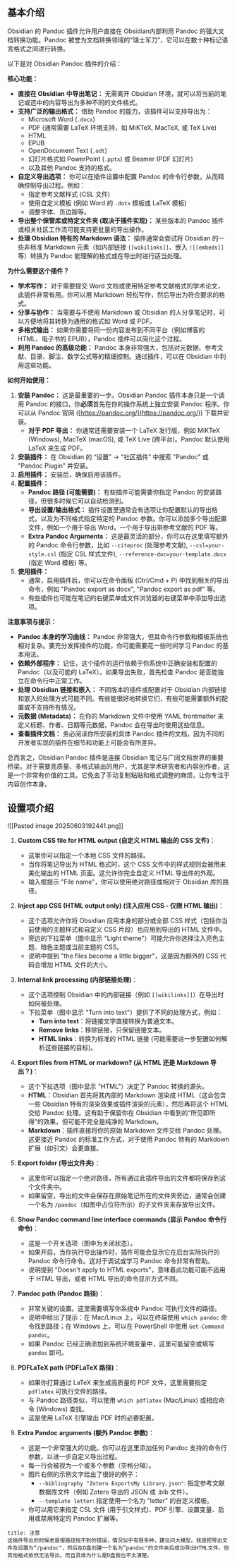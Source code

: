 ## 基本介绍

Obsidian 的 Pandoc 插件允许用户直接在 Obsidian内部利用 Pandoc 的强大文档转换功能。Pandoc 被誉为文档转换领域的“瑞士军刀”，它可以在数十种标记语言格式之间进行转换。

以下是对 Obsidian Pandoc 插件的介绍：

**核心功能：**

- **直接在 Obsidian 中导出笔记：** 无需离开 Obsidian 环境，就可以将当前的笔记或选中的内容导出为多种不同的文件格式。
- **支持广泛的输出格式：** 借助 Pandoc 的能力，该插件可以支持导出为：
    - Microsoft Word (`.docx`)
    - PDF (通常需要 LaTeX 环境支持，如 MiKTeX, MacTeX, 或 TeX Live)
    - HTML
    - EPUB
    - OpenDocument Text (`.odt`)
    - 幻灯片格式如 PowerPoint (`.pptx`) 或 Beamer (PDF 幻灯片)
    - 以及其他 Pandoc 支持的格式。
- **自定义导出选项：** 你可以在插件设置中配置 Pandoc 的命令行参数，从而精确控制导出过程。例如：
    - 指定参考文献样式 (CSL 文件)
    - 使用自定义模板 (例如 Word 的 `.dotx` 模板或 LaTeX 模板)
    - 调整字体、页边距等。
- **导出整个保管库或特定文件夹 (取决于插件实现)：** 某些版本的 Pandoc 插件或相关社区工作流可能支持更批量的导出操作。
- **处理 Obsidian 特有的 Markdown 语法：** 插件通常会尝试将 Obsidian 的一些非标准 Markdown 元素（如内部链接 `[[wikilinks]]`、嵌入 `![[embeds]]` 等）转换为 Pandoc 能理解的格式或在导出时进行适当处理。

**为什么需要这个插件？**

- **学术写作：** 对于需要提交 Word 文档或使用特定参考文献格式的学术论文，此插件非常有用。你可以用 Markdown 轻松写作，然后导出为符合要求的格式。
- **分享与协作：** 当需要与不使用 Markdown 或 Obsidian 的人分享笔记时，可以方便地将其转换为通用的格式如 Word 或 PDF。
- **多格式输出：** 如果你需要将同一份内容发布到不同平台（例如博客的 HTML、电子书的 EPUB），Pandoc 插件可以简化这个过程。
- **利用 Pandoc 的高级功能：** Pandoc 本身非常强大，包括对元数据、参考文献、目录、脚注、数学公式等的精细控制。通过插件，可以在 Obsidian 中利用这些功能。

**如何开始使用：**

1. **安装 Pandoc：** 这是最重要的一步。Obsidian Pandoc 插件本身只是一个调用 Pandoc 的接口，你**必须**首先在你的操作系统上独立安装 Pandoc 程序。你可以从 Pandoc 官网 ([https://pandoc.org/](https://pandoc.org/)) 下载并安装。
    - **对于 PDF 导出：** 你通常还需要安装一个 LaTeX 发行版，例如 MiKTeX (Windows), MacTeX (macOS), 或 TeX Live (跨平台)。Pandoc 默认使用 LaTeX 来生成 PDF。
2. **安装插件：** 在 Obsidian 的 “设置” -> “社区插件” 中搜索 "Pandoc" 或 "Pandoc Plugin" 并安装。
3. **启用插件：** 安装后，确保启用该插件。
4. **配置插件：**
    - **Pandoc 路径 (可能需要)：** 有些插件可能需要你指定 Pandoc 的安装路径，但很多时候它可以自动检测到。
    - **导出设置/输出格式：** 插件设置里通常会有选项让你配置默认的导出格式，以及为不同格式指定特定的 Pandoc 参数。你可以添加多个导出配置文件，例如一个用于导出 Word，一个用于导出带参考文献的 PDF 等。
    - **Extra Pandoc Arguments：** 这是最灵活的部分，你可以在这里填写额外的 Pandoc 命令行参数，比如 `--citeproc` (处理参考文献), `--csl=your-style.csl` (指定 CSL 样式文件), `--reference-doc=your-template.docx` (指定 Word 模板) 等。
5. **使用插件：**
    - 通常，启用插件后，你可以在命令面板 (Ctrl/Cmd + P) 中找到相关的导出命令，例如 "Pandoc export as docx", "Pandoc export as pdf" 等。
    - 有些插件也可能在笔记的右键菜单或文件浏览器的右键菜单中添加导出选项。

**注意事项与提示：**

- **Pandoc 本身的学习曲线：** Pandoc 非常强大，但其命令行参数和模板系统也相对复杂。要充分发挥插件的功能，你可能需要花一些时间学习 Pandoc 的基本用法。
- **依赖外部程序：** 记住，这个插件的运行依赖于你系统中正确安装和配置的 Pandoc（以及可能的 LaTeX）。如果导出失败，首先检查 Pandoc 是否能独立在命令行中正常工作。
- **处理 Obsidian 链接和嵌入：** 不同版本的插件或配置对于 Obsidian 内部链接和嵌入的处理方式可能不同。有些能很好地转换它们，有些可能需要额外的配置或不支持所有情况。
- **元数据 (Metadata)：** 在你的 Markdown 文件中使用 YAML frontmatter 来定义标题、作者、日期等元数据，Pandoc 会在导出时使用这些信息。
- **查看插件文档：** 务必阅读你所安装的具体 Pandoc 插件的文档，因为不同的开发者实现的插件在细节和功能上可能会有所差异。

总而言之，Obsidian Pandoc 插件是连接 Obsidian 笔记与广阔文档世界的重要桥梁。对于需要高质量、多格式输出的用户，尤其是学术研究者和内容创作者，这是一个非常有价值的工具。它免去了手动复制粘贴和格式调整的麻烦，让你专注于内容创作本身。

## 设置项介绍

![[Pasted image 20250603192441.png]] 
1. **Custom CSS file for HTML output (自定义 HTML 输出的 CSS 文件)**：
    
    - 这里你可以指定一个本地 CSS 文件的路径。
    - 当你将笔记导出为 HTML 格式时，这个 CSS 文件中的样式规则会被用来美化输出的 HTML 页面。这允许你完全自定义 HTML 导出件的外观。
    - 输入框提示 "File name"，你可以使用绝对路径或相对于 Obsidian 库的路径。
2. **Inject app CSS (HTML output only) (注入应用 CSS - 仅限 HTML 输出)**：
    
    - 这个选项允许你将 Obsidian 应用本身的部分或全部 CSS 样式（包括你当前使用的主题样式和自定义 CSS 片段）也应用到导出的 HTML 文件中。
    - 旁边的下拉菜单（图中显示 "Light theme"）可能允许你选择注入亮色主题、暗色主题或当前主题的 CSS。
    - 说明中提到 "the files become a little bigger"，这是因为额外的 CSS 代码会增加 HTML 文件的大小。
3. **Internal link processing (内部链接处理)**：
    
    - 这个选项控制 Obsidian 中的内部链接（例如 `[[wikilinks]]`）在导出时如何被处理。
    - 下拉菜单（图中显示 "Turn into text"）提供了不同的处理方式，例如：
        - **Turn into text**：将链接文字直接转换为普通文本。
        - **Remove links**：移除链接，只保留链接文本。
        - **HTML links**：转换为标准的 HTML 链接 (可能需要进一步配置如何解析这些链接的目标)。
4. **Export files from HTML or markdown? (从 HTML 还是 Markdown 导出？)**：
    
    - 这个下拉选项（图中显示 "HTML"）决定了 Pandoc 转换的源头。
    - **HTML**：Obsidian 首先将其内部的 Markdown 渲染成 HTML（这会包含一些 Obsidian 特有的渲染效果或插件渲染的元素），然后再将这个 HTML 交给 Pandoc 处理。这有助于保留你在 Obsidian 中看到的“所见即所得”的效果，但可能不完全是纯净的 Markdown。
    - **Markdown**：插件直接将你的原始 Markdown 文件交给 Pandoc 处理。这更接近 Pandoc 的标准工作方式，对于使用 Pandoc 特有的 Markdown 扩展（如引文）会更直接。
5. **Export folder (导出文件夹)**：
    
    - 这里你可以指定一个绝对路径，所有通过此插件导出的文件都将保存到这个文件夹中。
    - 如果留空，导出的文件会保存在原始笔记所在的文件夹旁边，通常会创建一个名为 `/pandoc`（如图中占位符所示）的子文件夹来存放导出文件。
6. **Show Pandoc command line interface commands (显示 Pandoc 命令行命令)**：
    
    - 这是一个开关选项（图中为关闭状态）。
    - 如果开启，当你执行导出操作时，插件可能会显示它在后台实际执行的 Pandoc 命令行命令。这对于调试或学习 Pandoc 命令非常有帮助。
    - 说明提到 "Doesn't apply to HTML exports"，意味着此功能可能不适用于 HTML 导出，或者 HTML 导出的命令显示方式不同。
7. **Pandoc path (Pandoc 路径)**：
    
    - 非常关键的设置。这里需要填写你系统中 Pandoc 可执行文件的路径。
    - 说明中给出了提示：在 Mac/Linux 上，可以在终端使用 `which pandoc` 命令找到路径；在 Windows 上，可以在 PowerShell 中使用 `Get-Command pandoc`。
    - 如果 Pandoc 已经正确添加到系统环境变量中，这里可能留空或填写 `pandoc` 即可。
8. **PDFLaTeX path (PDFLaTeX 路径)**：
    
    - 如果你打算通过 LaTeX 来生成高质量的 PDF 文件，这里需要指定 `pdflatex` 可执行文件的路径。
    - 与 Pandoc 路径类似，可以使用 `which pdflatex` (Mac/Linux) 或相应命令 (Windows) 查找。
    - 这是使用 LaTeX 引擎输出 PDF 时的必要配置。
9. **Extra Pandoc arguments (额外 Pandoc 参数)**：
    
    - 这是一个非常强大的功能。你可以在这里添加任何 Pandoc 支持的命令行参数，以进一步自定义导出过程。
    - 每一行会被视为一个或多个参数（空格分隔）。
    - 图片右侧的示例文字给出了很好的例子：
        - `--bibliography "Zotero ExportsMy Library.json"`: 指定参考文献数据库文件（例如 Zotero 导出的 JSON 或 .bib 文件）。
        - `--template letter`: 指定使用一个名为 "letter" 的自定义模板。
    - 你可以用它来指定 CSL 文件 (用于引文样式)、PDF 引擎、设置变量、启用或禁用特定的 Pandoc 扩展等。

```ad-note
title: 注意
这插件导出的时候老是报路径找不到的错误，情况似乎有很多种，建议问大模型。我是把导出文件及设置为“/pandoc"，然后在D盘创建一个名为”pandoc"的文件夹后成功导出HTML文件，但其他格式依然无法导出。而且具体为什么是D盘我也不太清楚。
```



